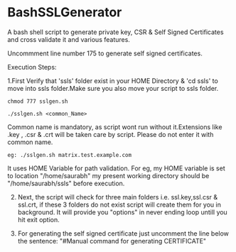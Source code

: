 # BashSSLGenerator
A bash shell script to generate private key, CSR &amp; Self Signed Certificates and cross validate it and various features.

Uncommment line number 175 to generate self signed certificates.

Execution Steps:

1.First Verify that 'ssls' folder exist in your HOME Directory & 'cd ssls' to move into ssls folder.Make sure you also move your script to ssls folder.

	chmod 777 sslgen.sh

	./sslgen.sh <common_Name>

Common name is mandatory, as script wont run without it.Extensions like .key , .csr & .crt will be taken care by script. Please do not enter it with common name.
	
	eg: ./sslgen.sh matrix.test.example.com 
	
	
It uses HOME Variable for path validation. For eg, my HOME variable is set to location "/home/saurabh" my present working directory should be "/home/saurabh/ssls" before execution. 
	
2. Next, the script will check for three main folders i.e. ssl.key,ssl.csr & ssl.crt, if these 3 folders do not exist script will create them  for you in background. It will provide you "options" in never ending loop untill you hit exit option.

3. For generating the self signed certificate just uncomment the line below the sentence: "#Manual command for generating CERTIFICATE"
